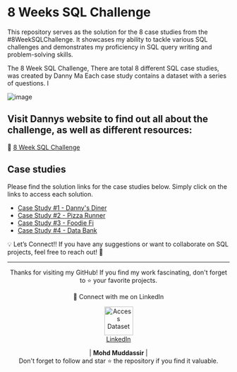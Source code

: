 # 8 Weeks SQL Challenge
This repository serves as the solution for the 8 case studies from the #8WeekSQLChallenge. It showcases my ability to tackle various SQL challenges and demonstrates my proficiency in SQL query writing and problem-solving skills.

The 8 Week SQL Challenge, There are total 8 different SQL case studies, was created by Danny Ma 
Each case study contains a dataset with a series of questions. l

![image](https://user-images.githubusercontent.com/120476961/226283774-dc5f5404-d93b-49f6-9bab-6e4f5a34d262.png)

## Visit Dannys website to find out all about the challenge, as well as different resources:  
🔗 [8 Week SQL Challenge](https://8weeksqlchallenge.com/)
## Case studies
Please find the solution links for the case studies below. Simply click on the links to access each solution.

- [Case Study #1 - Danny's Diner](https://github.com/mohd-muddassir99/8-Weeks-SQL-Challenge/tree/3aed11c06a15534b7b4b5c935bb882fd63211509/Case%20Study%20%231%20-%20Danny's%20Dinner)
- [Case Study #2 - Pizza Runner](https://github.com/mohd-muddassir99/8-Weeks-SQL-Challenge/tree/53994ad37b9102f81ac7cc19ecc0c40e7b4397b7/Case%20Study%20%232%20-%20Pizza%20Runner)
- [Case Study #3 - Foodie Fi](https://github.com/mohd-muddassir99/8-Weeks-SQL-Challenge/tree/44ef9a9930019aeb7230827ea71a4082c207fd1c/Case%20Study%20%233%20-%20Foodie%20Fi)
- [Case Study #4 - Data Bank](https://github.com/mohd-muddassir99/8-Weeks-SQL-Challenge/tree/bcf44ba32d0cbc2a21577a7a3d8373d748ed8a0b/Case%20Study%20%234%20-%20Data%20Bank)


💡 Let’s Connect!!
If you have any suggestions or want to collaborate on SQL projects, feel free to reach out! 🚀

 --- 
 
<div align="center">
<p align="center">
    Thanks for visiting my GitHub! If you find my work fascinating, don't forget to ⭐️ your favorite projects. 
    
🔗 Connect with me on LinkedIn 
 
  <p align="center">
    <a href="https://www.linkedin.com/in/mohd-muddassir99/">
        <img src="https://upload.wikimedia.org/wikipedia/commons/thumb/c/ca/LinkedIn_logo_initials.png/640px-LinkedIn_logo_initials.png" width="65px" alt="Access Dataset"><br>
        LinkedIn
    </a>

   | **Mohd Muddassir** | </a> <br>
Don't forget to follow and star ⭐ the repository if you find it valuable.
</div>
